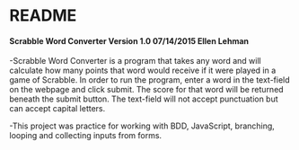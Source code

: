 # README

#### Scrabble Word Converter Version 1.0 07/14/2015 Ellen Lehman

-Scrabble Word Converter is a program that takes any word and will calculate how many points that word would receive if it were played in a game of Scrabble.  In order to run the program, enter a word in the text-field on the webpage and click submit.  The score for that word will be returned beneath the submit button. The text-field will not accept punctuation but can accept capital letters.  

-This project was practice for working with BDD, JavaScript, branching, looping and collecting inputs from forms.